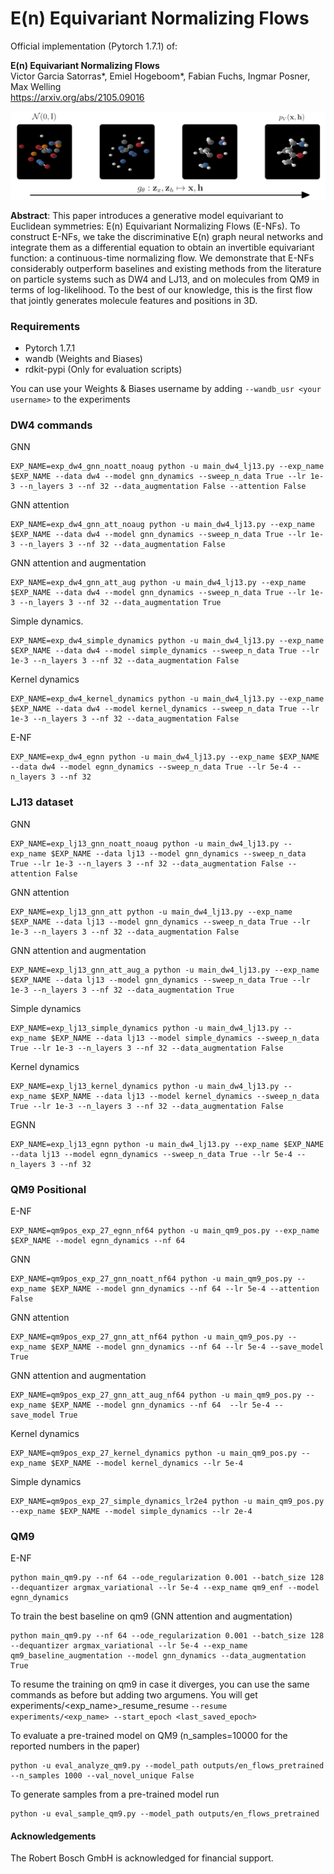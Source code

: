 # E(n) Equivariant Normalizing Flows

Official implementation (Pytorch 1.7.1) of:

**E(n) Equivariant Normalizing Flows**  
Victor Garcia Satorras*, Emiel Hogeboom*, Fabian Fuchs, Ingmar Posner, Max Welling  
https://arxiv.org/abs/2105.09016

<img src="flows/en_flows.png" width="800">


**Abstract**: This paper introduces a generative model equivariant to Euclidean symmetries: E(n) Equivariant Normalizing Flows (E-NFs). To construct E-NFs, we take the discriminative E(n) graph neural networks and integrate them as a differential equation to obtain an invertible equivariant function: a continuous-time normalizing flow. We demonstrate that E-NFs considerably outperform baselines and existing methods from the literature on particle systems such as DW4 and LJ13, and on molecules from QM9 in terms of log-likelihood. To the best of our knowledge, this is the first flow that jointly generates molecule features and positions in 3D.


### Requirements
* Pytorch 1.7.1
* wandb (Weights and Biases)
* rdkit-pypi (Only for evaluation scripts)

You can use your Weights & Biases username by adding `--wandb_usr <your username>` to the experiments

### DW4 commands  
GNN  
```  
EXP_NAME=exp_dw4_gnn_noatt_noaug python -u main_dw4_lj13.py --exp_name $EXP_NAME --data dw4 --model gnn_dynamics --sweep_n_data True --lr 1e-3 --n_layers 3 --nf 32 --data_augmentation False --attention False
```  
GNN attention  
```
EXP_NAME=exp_dw4_gnn_att_noaug python -u main_dw4_lj13.py --exp_name $EXP_NAME --data dw4 --model gnn_dynamics --sweep_n_data True --lr 1e-3 --n_layers 3 --nf 32 --data_augmentation False
```  
GNN attention and augmentation  
```
EXP_NAME=exp_dw4_gnn_att_aug python -u main_dw4_lj13.py --exp_name $EXP_NAME --data dw4 --model gnn_dynamics --sweep_n_data True --lr 1e-3 --n_layers 3 --nf 32 --data_augmentation True
```    
Simple dynamics. 
```
EXP_NAME=exp_dw4_simple_dynamics python -u main_dw4_lj13.py --exp_name $EXP_NAME --data dw4 --model simple_dynamics --sweep_n_data True --lr 1e-3 --n_layers 3 --nf 32 --data_augmentation False
```  
Kernel dynamics 
```
EXP_NAME=exp_dw4_kernel_dynamics python -u main_dw4_lj13.py --exp_name $EXP_NAME --data dw4 --model kernel_dynamics --sweep_n_data True --lr 1e-3 --n_layers 3 --nf 32 --data_augmentation False
```  
E-NF 
```
EXP_NAME=exp_dw4_egnn python -u main_dw4_lj13.py --exp_name $EXP_NAME --data dw4 --model egnn_dynamics --sweep_n_data True --lr 5e-4 --n_layers 3 --nf 32
``` 

### LJ13 dataset
GNN 
```
EXP_NAME=exp_lj13_gnn_noatt_noaug python -u main_dw4_lj13.py --exp_name $EXP_NAME --data lj13 --model gnn_dynamics --sweep_n_data True --lr 1e-3 --n_layers 3 --nf 32 --data_augmentation False --attention False
```

GNN attention
``` 
EXP_NAME=exp_lj13_gnn_att python -u main_dw4_lj13.py --exp_name $EXP_NAME --data lj13 --model gnn_dynamics --sweep_n_data True --lr 1e-3 --n_layers 3 --nf 32 --data_augmentation False
``` 
GNN attention and augmentation 
```
EXP_NAME=exp_lj13_gnn_att_aug_a python -u main_dw4_lj13.py --exp_name $EXP_NAME --data lj13 --model gnn_dynamics --sweep_n_data True --lr 1e-3 --n_layers 3 --nf 32 --data_augmentation True
``` 

Simple dynamics 
```
EXP_NAME=exp_lj13_simple_dynamics python -u main_dw4_lj13.py --exp_name $EXP_NAME --data lj13 --model simple_dynamics --sweep_n_data True --lr 1e-3 --n_layers 3 --nf 32 --data_augmentation False
``` 

Kernel dynamics 
```
EXP_NAME=exp_lj13_kernel_dynamics python -u main_dw4_lj13.py --exp_name $EXP_NAME --data lj13 --model kernel_dynamics --sweep_n_data True --lr 1e-3 --n_layers 3 --nf 32 --data_augmentation False
``` 

EGNN 
```
EXP_NAME=exp_lj13_egnn python -u main_dw4_lj13.py --exp_name $EXP_NAME --data lj13 --model egnn_dynamics --sweep_n_data True --lr 5e-4 --n_layers 3 --nf 32
``` 

### QM9 Positional

E-NF 
```
EXP_NAME=qm9pos_exp_27_egnn_nf64 python -u main_qm9_pos.py --exp_name $EXP_NAME --model egnn_dynamics --nf 64
``` 

GNN 
```
EXP_NAME=qm9pos_exp_27_gnn_noatt_nf64 python -u main_qm9_pos.py --exp_name $EXP_NAME --model gnn_dynamics --nf 64 --lr 5e-4 --attention False 
```

GNN attention 
```
EXP_NAME=qm9pos_exp_27_gnn_att_nf64 python -u main_qm9_pos.py --exp_name $EXP_NAME --model gnn_dynamics --nf 64 --lr 5e-4 --save_model True 
``` 

GNN attention and augmentation 
```
EXP_NAME=qm9pos_exp_27_gnn_att_aug_nf64 python -u main_qm9_pos.py --exp_name $EXP_NAME --model gnn_dynamics --nf 64  --lr 5e-4 --save_model True
``` 

Kernel dynamics 
```
EXP_NAME=qm9pos_exp_27_kernel_dynamics python -u main_qm9_pos.py --exp_name $EXP_NAME --model kernel_dynamics --lr 5e-4
``` 

Simple dynamics 
```
EXP_NAME=qm9pos_exp_27_simple_dynamics_lr2e4 python -u main_qm9_pos.py --exp_name $EXP_NAME --model simple_dynamics --lr 2e-4 
``` 


### QM9
E-NF
```
python main_qm9.py --nf 64 --ode_regularization 0.001 --batch_size 128 --dequantizer argmax_variational --lr 5e-4 --exp_name qm9_enf --model egnn_dynamics
```

To train the best baseline on qm9 (GNN attention and augmentation)
```
python main_qm9.py --nf 64 --ode_regularization 0.001 --batch_size 128 --dequantizer argmax_variational --lr 5e-4 --exp_name qm9_baseline_augmentation --model gnn_dynamics --data_augmentation True
``` 

To resume the training on qm9 in case it diverges, you can use the same commands as before but adding two argumens. You will get experiments/<exp_name>_resume_resume
``--resume experiments/<exp_name> --start_epoch <last_saved_epoch>``

To evaluate a pre-trained model on QM9 (n_samples=10000 for the reported numbers in the paper) 
```
python -u eval_analyze_qm9.py --model_path outputs/en_flows_pretrained --n_samples 1000 --val_novel_unique False
``` 

To generate samples from a pre-trained model run 
```
python -u eval_sample_qm9.py --model_path outputs/en_flows_pretrained
``` 


#### Acknowledgements
The Robert Bosch GmbH is acknowledged for financial support.


